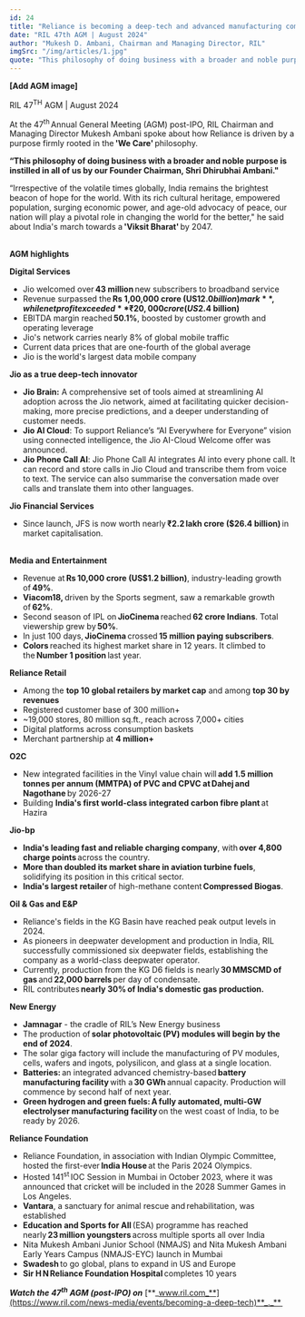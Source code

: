 ```yaml
---
id: 24
title: "Reliance is becoming a deep-tech and advanced manufacturing company to propel growth for a Viksit Bharat"
date: "RIL 47th AGM | August 2024"
author: "Mukesh D. Ambani, Chairman and Managing Director, RIL"
imgSrc: "/img/articles/1.jpg"
quote: "This philosophy of doing business with a broader and noble purpose is instilled in all of us by our Founder Chairman, Shri Dhirubhai Ambani."
---
```


**\[Add AGM image\]**




RIL 47<sup>TH</sup> AGM | August 2024  


At the 47<sup>th</sup> Annual General Meeting (AGM) post-IPO, RIL Chairman and Managing Director Mukesh Ambani spoke about how Reliance is driven by a purpose firmly rooted in the **'We Care'** philosophy.

**“This philosophy of doing business with a broader and noble purpose is instilled in all of us by our Founder Chairman, Shri Dhirubhai Ambani."**

“Irrespective of the volatile times globally, India remains the brightest beacon of hope for the world. With its rich cultural heritage, empowered population, surging economic power, and age-old advocacy of peace, our nation will play a pivotal role in changing the world for the better," he said about India's march towards a **'Viksit Bharat'** by 2047.

&nbsp;  
**AGM highlights**

**Digital Services**  

- Jio welcomed over **43 million** new subscribers to broadband service
- Revenue surpassed the **Rs 1,00,000 crore (US$12.0 billion) mark**, while net profit exceeded **₹20,000 crore (US$2.4 billion)**
- EBITDA margin reached **50.1%**, boosted by customer growth and operating leverage
- Jio's network carries nearly 8% of global mobile traffic
- Current data prices that are one-fourth of the global average
- Jio is the world's largest data mobile company  

**Jio as a true deep-tech innovator**  

- **Jio Brain:** A comprehensive set of tools aimed at streamlining AI adoption across the Jio network, aimed at facilitating quicker decision-making, more precise predictions, and a deeper understanding of customer needs.  
- **Jio AI Cloud**: To support Reliance’s “AI Everywhere for Everyone” vision using connected intelligence, the Jio AI-Cloud Welcome offer was announced.  
- **Jio Phone Call AI**: Jio Phone Call AI integrates AI into every phone call. It can record and store calls in Jio Cloud and transcribe them from voice to text. The service can also summarise the conversation made over calls and translate them into other languages.  

**Jio Financial Services**  

- Since launch, JFS is now worth nearly **₹2.2 lakh crore ($26.4 billion)** in market capitalisation.

&nbsp;  
**Media and Entertainment**  

- Revenue at **Rs** **10,000 crore (US$1.2 billion)**, industry-leading growth of **49%**.
- **Viacom18,** driven by the Sports segment, saw a remarkable growth of **62%**.
- Second season of IPL on **JioCinema** reached **62 crore Indians**. Total viewership grew by **50%**.
- In just 100 days, **JioCinema** crossed **15 million paying subscribers**.
- **Colors** reached its highest market share in 12 years. It climbed to the **Number 1 position** last year.

**Reliance Retail**  

- Among the **top 10 global retailers by market cap** and among **top 30 by revenues**  
- Registered customer base of 300 million+
- ~19,000 stores, 80 million sq.ft., reach across 7,000+ cities  
- Digital platforms across consumption baskets  
- Merchant partnership at **4 million+**

**O2C**  

- New integrated facilities in the Vinyl value chain will **add 1.5 million tonnes per annum (MMTPA) of PVC and CPVC at Dahej and Nagothane** by 2026-27  
- Building **India's first world-class integrated carbon fibre plant** at Hazira  

**Jio-bp**  

- **India's leading fast and reliable charging company**, with **over 4,800 charge points** across the country.  
- **More than doubled its market share in aviation turbine fuels**, solidifying its position in this critical sector.  
- **India's largest retailer** of high-methane content **Compressed Biogas**.  

**Oil & Gas and E&P**  

- Reliance's fields in the KG Basin have reached peak output levels in 2024.  
- As pioneers in deepwater development and production in India, RIL successfully commissioned six deepwater fields, establishing the company as a world-class deepwater operator.
- Currently, production from the KG D6 fields is nearly **30 MMSCMD of gas** and **22,000 barrels** per day of condensate.
- RIL contributes **nearly 30% of India's domestic gas production.**

**New Energy**  

- **Jamnagar** - the cradle of RIL’s New Energy business  
- The production of **solar photovoltaic** **(PV) modules will begin by the end of 2024**.
- The solar giga factory will include the manufacturing of PV modules, cells, wafers and ingots, polysilicon, and glass at a single location.
- **Batteries:** an integrated advanced chemistry-based **battery manufacturing facility** with a **30 GWh** annual capacity. Production will commence by second half of next year.
- **Green hydrogen and green fuels: A** **fully automated, multi-GW electrolyser manufacturing facility** on the west coast of India, to be ready by 2026.  

**Reliance Foundation**  

- Reliance Foundation, in association with Indian Olympic Committee, hosted the first-ever **India House** at the Paris 2024 Olympics.
- Hosted 141<sup>st</sup> IOC Session in Mumbai in October 2023, where it was announced that cricket will be included in the 2028 Summer Games in Los Angeles.
- **Vantara**, a sanctuary for animal rescue and rehabilitation, was established​
- **Education and Sports for All** (ESA) programme has reached nearly **23 million youngsters** across multiple sports all over India
- Nita Mukesh Ambani Junior School (NMAJS) and Nita Mukesh Ambani Early Years Campus (NMAJS-EYC) launch in Mumbai
- **Swadesh** to go global, plans to expand in US and Europe  
- **Sir H N Reliance Foundation Hospital** completes 10 years  

**_Watch the 47<sup>th</sup> AGM (post-IPO) on_** [**_www.ril.com_**](https://www.ril.com/news-media/events/becoming-a-deep-tech)**_._**  

&nbsp;